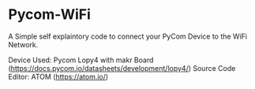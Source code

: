 # Pycom-WiFi
A Simple self explaintory code to connect your PyCom Device to the WiFi Network.

Device Used: Pycom Lopy4 with makr Board (https://docs.pycom.io/datasheets/development/lopy4/)
Source Code Editor: ATOM  (https://atom.io/)
